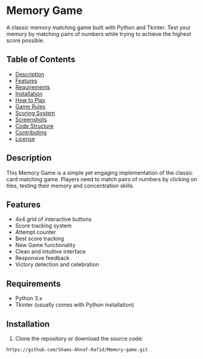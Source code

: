 # Memory Game

A classic memory matching game built with Python and Tkinter. Test your memory by matching pairs of numbers while trying to achieve the highest score possible.

## Table of Contents
- [Description](#description)
- [Features](#features)
- [Requirements](#requirements)
- [Installation](#installation)
- [How to Play](#how-to-play)
- [Game Rules](#game-rules)
- [Scoring System](#scoring-system)
- [Screenshots](#screenshots)
- [Code Structure](#code-structure)
- [Contributing](#contributing)
- [License](#license)

## Description
This Memory Game is a simple yet engaging implementation of the classic card matching game. Players need to match pairs of numbers by clicking on tiles, testing their memory and concentration skills.

## Features
- 4x4 grid of interactive buttons
- Score tracking system
- Attempt counter
- Best score tracking
- New Game functionality
- Clean and intuitive interface
- Responsive feedback
- Victory detection and celebration

## Requirements
- Python 3.x
- Tkinter (usually comes with Python installation)

## Installation
1. Clone the repository or download the source code:
```bash
https://github.com/Shams-Ahnaf-Rafid/Memory-game.git
